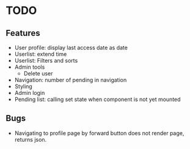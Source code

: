 # TODO

## Features
- User profile: display last access date as date
- Userlist: extend time
- Userlist: Filters and sorts
- Admin tools
  - Delete user
- Navigation: number of pending in navigation
- Styling
- Admin login
- Pending list: calling set state when component is not yet mounted

## Bugs
- Navigating to profile page by forward button does not render page, returns
json.